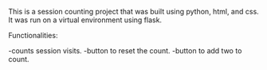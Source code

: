 This is a session counting project that was built using python, html, and css. 
It was run on a virtual environment using flask.

Functionalities:

-counts session visits.
-button to reset the count.
-button to add two to count.
